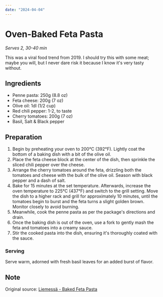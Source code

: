 ```yaml
---
date: "2024-04-04"
---
```


# Oven-Baked Feta Pasta

*Serves 2, 30-40 min*

This was a viral food trend from 2019. I should try this with some meat; maybe you will, but I never dare risk it because I know it's very tasty without.

## Ingredients
- Penne pasta: 250g (8.8 oz)
- Feta cheese: 200g (7 oz)
- Olive oil: 1dl (1/2 cup)
- Red chili pepper: 1-2, to taste
- Cherry tomatoes: 200g (7 oz)
- Basil, Salt & Black pepper

## Preparation
1. Begin by preheating your oven to 200°C (392°F). Lightly coat the bottom of a baking dish with a bit of the olive oil.
2. Place the feta cheese block at the center of the dish, then sprinkle the sliced chili pepper over the cheese.
3. Arrange the cherry tomatoes around the feta, drizzling both the tomatoes and cheese with the bulk of the olive oil. Season with black pepper and a dash of salt.
4. Bake for 15 minutes at the set temperature. Afterwards, increase the oven temperature to 225°C (437°F) and switch to the grill setting. Move the dish to a higher rack and grill for approximately 10 minutes, until the tomatoes begin to burst and the feta turns a slight golden brown. Monitor closely to avoid burning.
5. Meanwhile, cook the penne pasta as per the package's directions and drain.
6. Once the baking dish is out of the oven, use a fork to gently mash the feta and tomatoes into a creamy sauce.
7. Stir the cooked pasta into the dish, ensuring it's thoroughly coated with the sauce.

### Serving
Serve warm, adorned with fresh basil leaves for an added burst of flavor.

## Note
Original source: [Liemessä - Baked Feta Pasta](https://liemessa.fi/2020/09/baked-feta-pasta-original-recipe/)




